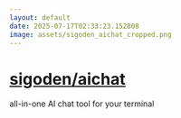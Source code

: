 ```yaml
---
layout: default
date: 2025-07-17T02:33:23.152808
image: assets/sigoden_aichat_cropped.png
---
```


# [sigoden/aichat](https://github.com/sigoden/aichat)

all-in-one AI chat tool for your terminal
